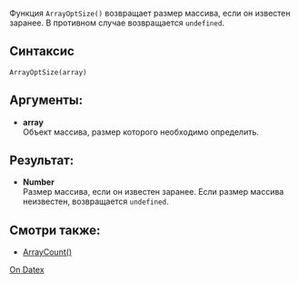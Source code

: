 Функция `ArrayOptSize()` возвращает размер массива, если он известен заранее. В противном случае возвращается `undefined`.

## Синтаксис
`ArrayOptSize(array)`

## Аргументы:
- **array**  
    Объект массива, размер которого необходимо определить.

## Результат:
- **Number**  
    Размер массива, если он известен заранее. Если размер массива неизвестен, возвращается `undefined`.

## Смотри также:
- [ArrayCount()](http://docs.datex.ru/article.htm?id=5620250451197911690)

[On Datex](http://docs.datex.ru/article.htm?id=7172076235998782823)